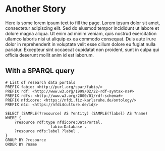 # Another Story

Here is some lorem ipsum text to fill the page.
Lorem ipsum dolor sit amet, consectetur adipiscing elit. Sed do eiusmod tempor incididunt ut labore et dolore magna aliqua. Ut enim ad minim veniam, quis nostrud exercitation ullamco laboris nisi ut aliquip ex ea commodo consequat. Duis aute irure dolor in reprehenderit in voluptate velit esse cillum dolore eu fugiat nulla pariatur. Excepteur sint occaecat cupidatat non proident, sunt in culpa qui officia deserunt mollit anim id est laborum.

## With a SPARQL query

```sparql linenums="1" title="Example query"
# List of research data portals
PREFIX fabio: <http://purl.org/spar/fabio/>
PREFIX rdf: <http://www.w3.org/1999/02/22-rdf-syntax-ns#>
PREFIX rdfs: <http://www.w3.org/2000/01/rdf-schema#>
PREFIX nfdicore: <https://nfdi.fiz-karlsruhe.de/ontology/>
PREFIX n4c: <https://nfdi4culture.de/id/>

SELECT (SAMPLE(?resource) AS ?entity) (SAMPLE(?label) AS ?name)
WHERE {
    ?resource rdf:type nfdicore:DataPortal,
      				fabio:Database .
    ?resource rdfs:label ?label .
}
GROUP BY ?resource
ORDER BY ?name
```
